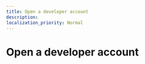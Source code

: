 ```yaml
---
title: Open a developer account
description: 
localization_priority: Normal
---
```


# Open a developer account